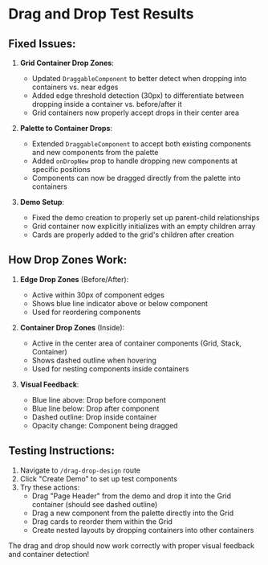 # Drag and Drop Test Results

## Fixed Issues:

1. **Grid Container Drop Zones**: 
   - Updated `DraggableComponent` to better detect when dropping into containers vs. near edges
   - Added edge threshold detection (30px) to differentiate between dropping inside a container vs. before/after it
   - Grid containers now properly accept drops in their center area

2. **Palette to Container Drops**:
   - Extended `DraggableComponent` to accept both existing components and new components from the palette
   - Added `onDropNew` prop to handle dropping new components at specific positions
   - Components can now be dragged directly from the palette into containers

3. **Demo Setup**:
   - Fixed the demo creation to properly set up parent-child relationships
   - Grid container now explicitly initializes with an empty children array
   - Cards are properly added to the grid's children after creation

## How Drop Zones Work:

1. **Edge Drop Zones** (Before/After):
   - Active within 30px of component edges
   - Shows blue line indicator above or below component
   - Used for reordering components

2. **Container Drop Zones** (Inside):
   - Active in the center area of container components (Grid, Stack, Container)
   - Shows dashed outline when hovering
   - Used for nesting components inside containers

3. **Visual Feedback**:
   - Blue line above: Drop before component
   - Blue line below: Drop after component
   - Dashed outline: Drop inside container
   - Opacity change: Component being dragged

## Testing Instructions:

1. Navigate to `/drag-drop-design` route
2. Click "Create Demo" to set up test components
3. Try these actions:
   - Drag "Page Header" from the demo and drop it into the Grid container (should see dashed outline)
   - Drag a new component from the palette directly into the Grid
   - Drag cards to reorder them within the Grid
   - Create nested layouts by dropping containers into other containers

The drag and drop should now work correctly with proper visual feedback and container detection!